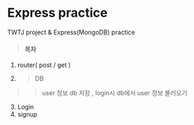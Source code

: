 Express practice
==================
TWTJ project & Express(MongoDB) practice
> #### 목차
1. router( post / get )
2. >DB
>> user 정보 db 저장 , login시 db에서 user 정보 불러오기
3. Login
4. signup






